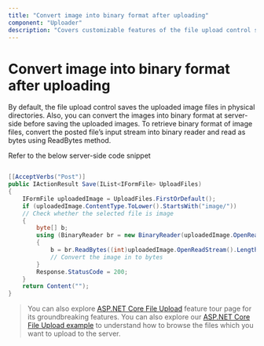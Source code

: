 ```yaml
---
title: "Convert image into binary format after uploading"
component: "Uploader"
description: "Covers customizable features of the file upload control such as a preview image, invisible upload, progress bar, sort the file list and more."
---
```


# Convert image into binary format after uploading

By default, the file upload control saves the uploaded image files in physical directories. Also, you can convert the images into binary format at server-side before saving the uploaded images.
To retrieve binary format of image files, convert the posted file’s input stream into binary reader and read as bytes using ReadBytes method.

Refer to the below server-side code snippet

``` csharp

[[AcceptVerbs("Post")]
public IActionResult Save(IList<IFormFile> UploadFiles)
{
    IFormFile uploadedImage = UploadFiles.FirstOrDefault();
    if (uploadedImage.ContentType.ToLower().StartsWith("image/"))
    // Check whether the selected file is image
    {
        byte[] b;
        using (BinaryReader br = new BinaryReader(uploadedImage.OpenReadStream()))
        {
            b = br.ReadBytes((int)uploadedImage.OpenReadStream().Length);
            // Convert the image in to bytes
        }
        Response.StatusCode = 200;
    }
    return Content("");
}

```

> You can also explore [ASP.NET Core File Upload](https://www.syncfusion.com/aspnet-core-ui-controls/file-upload) feature tour page for its groundbreaking features. You can also explore our [ASP.NET Core File Upload example](https://ej2.syncfusion.com/aspnetcore/Uploader/DefaultFunctionalities#/material) to understand how to browse the files which you want to upload to the server.